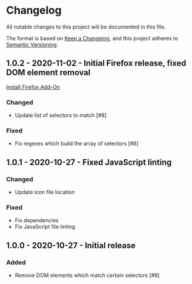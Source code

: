 # Changelog
All notable changes to this project will be documented in this file.

The format is based on [Keep a Changelog][changelog],
and this project adheres to [Semantic Versioning][semver].

<!--
## X.x.x - YYYY-MM-DD - Release Title

### Added
### Changed
### Deprecated
### Removed
### Fixed
### Security
-->

## 1.0.2 - 2020-11-02 - Initial Firefox release, fixed DOM element removal

[Install Firefox Add-On](https://addons.mozilla.org/en-US/android/addon/clean-up-the-web/)

### Changed
- Update list of selectors to match [#8]

### Fixed
- Fix regexes which build the array of selectors [#8]

## 1.0.1 - 2020-10-27 - Fixed JavaScript linting

### Changed
- Update icon file location

### Fixed
- Fix dependencies
- Fix JavaScript file linting

## 1.0.0 - 2020-10-27 - Initial release

### Added
- Remove DOM elements which match certain selectors [#8]

[changelog]: https://keepachangelog.com/en/1.0.0/
[semver]: https://semver.org/spec/v2.0.0.html
